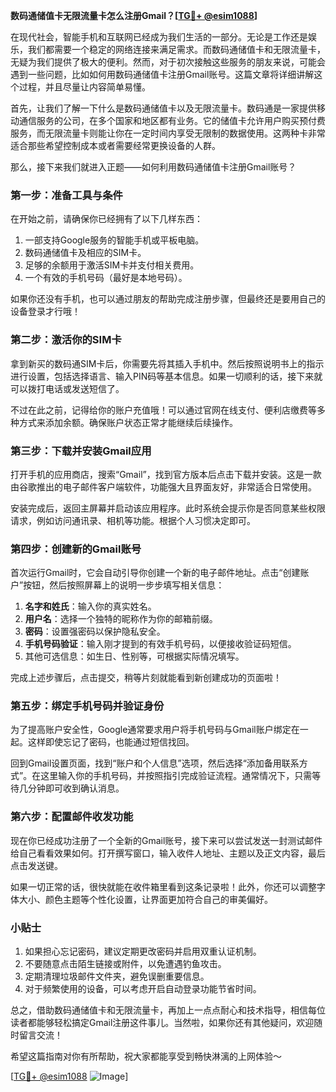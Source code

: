 **数码通储值卡无限流量卡怎么注册Gmail？[[TG💪+ @esim1088](https://t.me/s/esim1088)]**

在现代社会，智能手机和互联网已经成为我们生活的一部分。无论是工作还是娱乐，我们都需要一个稳定的网络连接来满足需求。而数码通储值卡和无限流量卡，无疑为我们提供了极大的便利。然而，对于初次接触这些服务的朋友来说，可能会遇到一些问题，比如如何用数码通储值卡注册Gmail账号。这篇文章将详细讲解这个过程，并且尽量让内容简单易懂。

首先，让我们了解一下什么是数码通储值卡以及无限流量卡。数码通是一家提供移动通信服务的公司，在多个国家和地区都有业务。它的储值卡允许用户购买预付费服务，而无限流量卡则能让你在一定时间内享受无限制的数据使用。这两种卡非常适合那些希望控制成本或者需要经常更换设备的人群。

那么，接下来我们就进入正题——如何利用数码通储值卡注册Gmail账号？

### 第一步：准备工具与条件

在开始之前，请确保你已经拥有了以下几样东西：
1. 一部支持Google服务的智能手机或平板电脑。
2. 数码通储值卡及相应的SIM卡。
3. 足够的余额用于激活SIM卡并支付相关费用。
4. 一个有效的手机号码（最好是本地号码）。

如果你还没有手机，也可以通过朋友的帮助完成注册步骤，但最终还是要用自己的设备登录才行哦！

### 第二步：激活你的SIM卡

拿到新买的数码通SIM卡后，你需要先将其插入手机中。然后按照说明书上的指示进行设置，包括选择语言、输入PIN码等基本信息。如果一切顺利的话，接下来就可以拨打电话或发送短信了。

不过在此之前，记得给你的账户充值哦！可以通过官网在线支付、便利店缴费等多种方式来添加余额。确保账户状态正常才能继续后续操作。

### 第三步：下载并安装Gmail应用

打开手机的应用商店，搜索“Gmail”，找到官方版本后点击下载并安装。这是一款由谷歌推出的电子邮件客户端软件，功能强大且界面友好，非常适合日常使用。

安装完成后，返回主屏幕并启动该应用程序。此时系统会提示你是否同意某些权限请求，例如访问通讯录、相机等功能。根据个人习惯决定即可。

### 第四步：创建新的Gmail账号

首次运行Gmail时，它会自动引导你创建一个新的电子邮件地址。点击“创建账户”按钮，然后按照屏幕上的说明一步步填写相关信息：

1. **名字和姓氏**：输入你的真实姓名。
2. **用户名**：选择一个独特的昵称作为你的邮箱前缀。
3. **密码**：设置强密码以保护隐私安全。
4. **手机号码验证**：输入刚才提到的有效手机号码，以便接收验证码短信。
5. 其他可选信息：如生日、性别等，可根据实际情况填写。

完成上述步骤后，点击提交，稍等片刻就能看到新创建成功的页面啦！

### 第五步：绑定手机号码并验证身份

为了提高账户安全性，Google通常要求用户将手机号码与Gmail账户绑定在一起。这样即使忘记了密码，也能通过短信找回。

回到Gmail设置页面，找到“账户和个人信息”选项，然后选择“添加备用联系方式”。在这里输入你的手机号码，并按照指引完成验证流程。通常情况下，只需等待几分钟即可收到确认消息。

### 第六步：配置邮件收发功能

现在你已经成功注册了一个全新的Gmail账号，接下来可以尝试发送一封测试邮件给自己看看效果如何。打开撰写窗口，输入收件人地址、主题以及正文内容，最后点击发送键。

如果一切正常的话，很快就能在收件箱里看到这条记录啦！此外，你还可以调整字体大小、颜色主题等个性化设置，让界面更加符合自己的审美偏好。

### 小贴士

1. 如果担心忘记密码，建议定期更改密码并启用双重认证机制。
2. 不要随意点击陌生链接或附件，以免遭遇钓鱼攻击。
3. 定期清理垃圾邮件文件夹，避免误删重要信息。
4. 对于频繁使用的设备，可以考虑开启自动登录功能节省时间。

总之，借助数码通储值卡和无限流量卡，再加上一点点耐心和技术指导，相信每位读者都能够轻松搞定Gmail注册这件事儿。当然啦，如果你还有其他疑问，欢迎随时留言交流！

希望这篇指南对你有所帮助，祝大家都能享受到畅快淋漓的上网体验～

[[TG💪+ @esim1088](https://t.me/s/esim1088) ![Image](https://i.postimg.cc/4NQfJmqS/Snipaste-2025-05-13-00-14-12.png)]